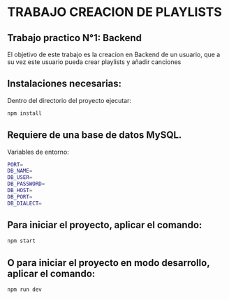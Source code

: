 # TRABAJO CREACION DE PLAYLISTS

## Trabajo practico N°1: Backend

El objetivo de este trabajo es la creacion en Backend de un usuario, que a su vez este usuario pueda crear playlists y añadir canciones

## Instalaciones necesarias:

Dentro del directorio del proyecto ejecutar:
```bash
npm install
```

## Requiere de una base de datos MySQL.

Variables de entorno:
```bash
PORT=
DB_NAME=
DB_USER=
DB_PASSWORD=
DB_HOST=
DB_PORT=
DB_DIALECT=
```

## Para iniciar el proyecto, aplicar el comando: 
```bash
npm start
```

## O para iniciar el proyecto en modo desarrollo, aplicar el comando: 
```bash
npm run dev
```